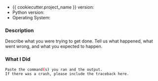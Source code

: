 <!-- markdownlint-disable MD041 -->
-   {{ cookiecutter.project_name }} version:
-   Python version:
-   Operating System:

### Description

Describe what you were trying to get done.
Tell us what happened, what went wrong, and what you expected to happen.

### What I Did

```bash
Paste the command(s) you ran and the output.
If there was a crash, please include the traceback here.
```
